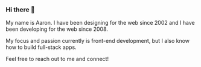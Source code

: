 ### Hi there 👋

My name is Aaron. I have been designing for the web since 2002 and I have been developing for the web since 2008.

My focus and passion currently is front-end development, but I also know how to build full-stack apps.

Feel free to reach out to me and connect!

<!--
**digitalherding/digitalherding** is a ✨ _special_ ✨ repository because its `README.md` (this file) appears on your GitHub profile.

Here are some ideas to get you started:

- 🔭 I’m currently working on ...
- 🌱 I’m currently learning ...
- 👯 I’m looking to collaborate on ...
- 🤔 I’m looking for help with ...
- 💬 Ask me about ...
- 📫 How to reach me: ...
- 😄 Pronouns: ...
- ⚡ Fun fact: ...
-->
